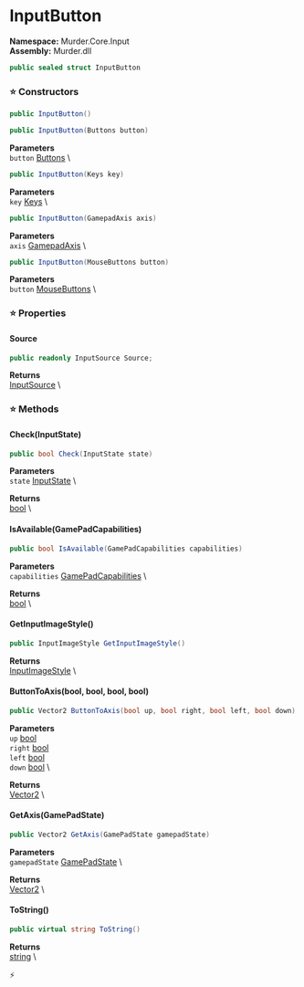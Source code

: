 # InputButton

**Namespace:** Murder.Core.Input \
**Assembly:** Murder.dll

```csharp
public sealed struct InputButton
```

### ⭐ Constructors
```csharp
public InputButton()
```

```csharp
public InputButton(Buttons button)
```

**Parameters** \
`button` [Buttons](https://docs.monogame.net/api/Microsoft.Xna.Framework.Input.Buttons.html) \

```csharp
public InputButton(Keys key)
```

**Parameters** \
`key` [Keys](https://docs.monogame.net/api/Microsoft.Xna.Framework.Input.Keys.html) \

```csharp
public InputButton(GamepadAxis axis)
```

**Parameters** \
`axis` [GamepadAxis](../..//Murder/Core/Input/GamepadAxis.html) \

```csharp
public InputButton(MouseButtons button)
```

**Parameters** \
`button` [MouseButtons](../..//Murder/Core/Input/MouseButtons.html) \

### ⭐ Properties
#### Source
```csharp
public readonly InputSource Source;
```

**Returns** \
[InputSource](../..//Murder/Core/Input/InputSource.html) \
### ⭐ Methods
#### Check(InputState)
```csharp
public bool Check(InputState state)
```

**Parameters** \
`state` [InputState](../..//Murder/Core/Input/InputState.html) \

**Returns** \
[bool](https://learn.microsoft.com/en-us/dotnet/api/System.Boolean?view=net-7.0) \

#### IsAvailable(GamePadCapabilities)
```csharp
public bool IsAvailable(GamePadCapabilities capabilities)
```

**Parameters** \
`capabilities` [GamePadCapabilities](https://docs.monogame.net/api/Microsoft.Xna.Framework.Input.GamePadCapabilities.html) \

**Returns** \
[bool](https://learn.microsoft.com/en-us/dotnet/api/System.Boolean?view=net-7.0) \

#### GetInputImageStyle()
```csharp
public InputImageStyle GetInputImageStyle()
```

**Returns** \
[InputImageStyle](../..//Murder/Core/Input/InputImageStyle.html) \

#### ButtonToAxis(bool, bool, bool, bool)
```csharp
public Vector2 ButtonToAxis(bool up, bool right, bool left, bool down)
```

**Parameters** \
`up` [bool](https://learn.microsoft.com/en-us/dotnet/api/System.Boolean?view=net-7.0) \
`right` [bool](https://learn.microsoft.com/en-us/dotnet/api/System.Boolean?view=net-7.0) \
`left` [bool](https://learn.microsoft.com/en-us/dotnet/api/System.Boolean?view=net-7.0) \
`down` [bool](https://learn.microsoft.com/en-us/dotnet/api/System.Boolean?view=net-7.0) \

**Returns** \
[Vector2](../..//Murder/Core/Geometry/Vector2.html) \

#### GetAxis(GamePadState)
```csharp
public Vector2 GetAxis(GamePadState gamepadState)
```

**Parameters** \
`gamepadState` [GamePadState](https://docs.monogame.net/api/Microsoft.Xna.Framework.Input.GamePadState.html) \

**Returns** \
[Vector2](../..//Murder/Core/Geometry/Vector2.html) \

#### ToString()
```csharp
public virtual string ToString()
```

**Returns** \
[string](https://learn.microsoft.com/en-us/dotnet/api/System.String?view=net-7.0) \



⚡